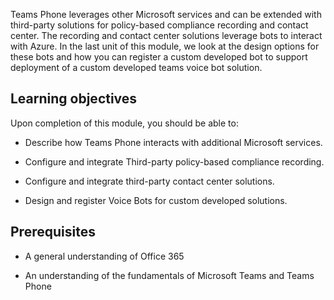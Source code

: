 Teams Phone leverages other Microsoft services and can be extended with third-party solutions for policy-based compliance recording and contact center. The recording and contact center solutions leverage bots to interact with Azure. In the last unit of this module, we look at the design options for these bots and how you can register a custom developed bot to support deployment of a custom developed teams voice bot solution.

## Learning objectives

Upon completion of this module, you should be able to:

- Describe how Teams Phone interacts with additional Microsoft services.

- Configure and integrate Third-party policy-based compliance recording.

- Configure and integrate third-party contact center solutions.

- Design and register Voice Bots for custom developed solutions.

## Prerequisites

- A general understanding of Office 365

- An understanding of the fundamentals of Microsoft Teams and Teams Phone

